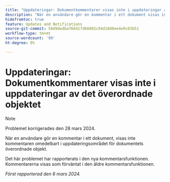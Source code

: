 ```yaml
---
title: "Uppdateringar: Dokumentkommentarer visas inte i uppdateringar av det överordnade objektet"
description: "När en användare gör en kommentar i ett dokument visas inte kommentaren direkt i uppdateringsområdet för dokumentets överordnade objekt."
hidefromtoc: true
feature: Updates and Notifications
source-git-commit: 58d9dedba766417d68892c94d18d0ee4e9c03b51
workflow-type: tm+mt
source-wordcount: '99'
ht-degree: 0%

---
```



# Uppdateringar: Dokumentkommentarer visas inte i uppdateringar av det överordnade objektet

>[!NOTE]
>
>Problemet korrigerades den 28 mars 2024.

<!--WF, WFP-->

När en användare gör en kommentar i ett dokument, visas inte kommentaren omedelbart i uppdateringsområdet för dokumentets överordnade objekt.

Det här problemet har rapporterats i den nya kommentarsfunktionen. Kommentarerna visas som förväntat i den äldre kommentarsfunktionen.

_Först rapporterad den 6 mars 2024._
